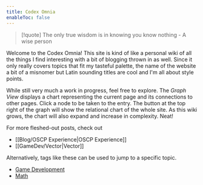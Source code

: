 ```yaml
---
title: Codex Omnia
enableToc: false
---
```

> [!quote]
> The only true wisdom is in knowing you know nothing
> \- A wise person

Welcome to the Codex Omnia! This site is kind of like a personal wiki of all the things I find interesting with a bit of blogging thrown in as well. Since it only really covers topics that fit my tasteful palette, the name of the website a bit of a misnomer but Latin sounding titles are cool and I'm all about style points.

While still very much a work in progress, feel free to explore. The *Graph View* displays a chart representing the current page and its connections to other pages. Click a node to be taken to the entry. The button at the top right of the graph will show the relational chart of the whole site. As this wiki grows, the chart will also expand and increase in complexity. Neat!

For more fleshed-out posts, check out
- [[Blog/OSCP Experience|OSCP Experience]]
- [[GameDev/Vector|Vector]]

Alternatively, tags like these can be used to jump to a specific topic.
- [Game Development](/tags/gamedev)
- [Math](/tags/math)